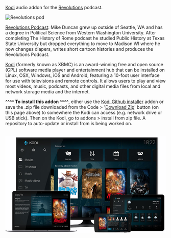 <a href="https://www.kodi.tv">Kodi</a> audio addon for the <a href="https://www.revolutionspodcast.com/">Revolutions</a> podcast.<br>

<img src="https://github.com/leopheard/revolutionspodcast/blob/master/resources/media/65_alt_square.gif?raw=true"  width="200" height="200" alt="Revolutions pod"><br>

<a href="https://www.revolutionspodcast.com/">Revolutions Podcast</a>: Mike Duncan grew up outside of Seattle, WA and has a degree in Political Science from Western Washington University. After completing The History of Rome podcast he studied Public History at Texas State University but dropped everything to move to Madison WI where he now changes diapers, writes short cartoon histories and produces the Revolutions Podcast.<br>

<a href="https://www.kodi.tv">Kodi</a> (formerly known as XBMC) is an award-winning free and open source (GPL) software media player and entertainment hub that can be installed on Linux, OSX, Windows, iOS and Android, featuring a 10-foot user interface for use with televisions and remote controls. It allows users to play and view most videos, music, podcasts, and other digital media files from local and network storage media and the internet.<br>

<b>^^^^ To install this addon ^^^^</b>, either use the <a href="https://www.tvaddons.co/github-browser-kodi/">Kodi Github installer</a> addon or save the .zip file downloaded from the Code > '<a href="https://github.com/leopheard/revolutionspodcast/archive/refs/heads/master.zip">Download Zip</a>' button (on this page above) to somewhere the Kodi can access (e.g. network drive or USB stick). Then on the Kodi, go to addons > install from zip file. A repository to auto-update or install from is being worked on.<br>

<br><a href="https://www.kodi.tv"><img src="https://github.com/leopheard/Audio-Podcasts/blob/master/resources/media/about--devices.jpg?raw=true">
